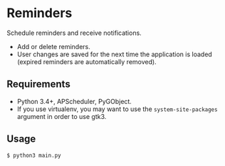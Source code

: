 # Reminders

Schedule reminders and receive notifications.
- Add or delete reminders.
- User changes are saved for the next time the application is loaded (expired reminders are automatically removed).

## Requirements
- Python 3.4+, APScheduler, PyGObject.
- If you use virtualenv, you may want to use the `system-site-packages` argument in order to use gtk3.

## Usage
`$ python3 main.py`
